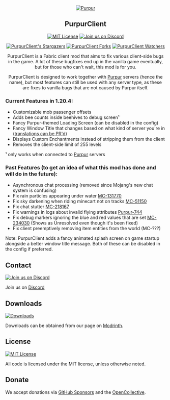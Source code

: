 <div align="center">
<a href="https://purpurmc.org"><img src="https://user-images.githubusercontent.com/74448585/150906023-101cd383-da82-4a3c-9603-a3b5741c3994.png" alt="Purpur"></a>

## PurpurClient

[![MIT License](https://img.shields.io/github/license/PurpurMC/PurpurClient?&logo=github)](LICENSE)
[![Join us on Discord](https://img.shields.io/discord/685683385313919172.svg?label=&logo=discord&logoColor=ffffff&color=7389D8&labelColor=6A7EC2)](https://purpurmc.org/discord)

[![PurpurClient's Stargazers](https://img.shields.io/github/stars/PurpurMC/PurpurClient?label=stars&logo=github)](https://github.com/PurpurMC/PurpurClient/stargazers)
[![PurpurClient Forks](https://img.shields.io/github/forks/PurpurMC/PurpurClient?label=forks&logo=github)](https://github.com/PurpurMC/PurpurClient/network/members)
[![PurpurClient Watchers](https://img.shields.io/github/watchers/PurpurMC/PurpurClient?label=watchers&logo=github)](https://github.com/PurpurMC/PurpurClient/watchers)

PurpurClient is a Fabric client mod that aims to fix various client-side bugs in the game. A lot of these bugfixes end up in the vanilla game eventually, but for those who can't wait, this mod is for you.

PurpurClient is designed to work together with [Purpur](https://github.com/PurpurMC/Purpur) servers (hence the name), but most features can still be used with any server type, as these are fixes to vanilla bugs that are not caused by Purpur itself.

</div>

### Current Features in 1.20.4:

* Customizable mob passenger offsets
* Adds bee counts inside beehives to debug screen¹
* Fancy Purpur-themed Loading Screen (can be disabled in the config)
* Fancy Window Title that changes based on what kind of server you're in ([translations can be PR'd](./src/main/resources/assets/purpurclient/lang/))
* Displays Custom Enchantments instead of stripping them from the client
* Removes the client-side limit of 255 levels

¹ only works when connected to [Purpur](https://github.com/PurpurMC/Purpur) servers

### Past Features (to get an idea of what this mod has done and will do in the future):

* Asynchronous chat processing (removed since Mojang's new chat system is confusing)
* Fix rain particles appearing under water [MC-131770](https://bugs.mojang.com/browse/MC-131770)
* Fix sky darkening when riding minecart not on tracks [MC-51150](https://bugs.mojang.com/browse/MC-51150)
* Fix chat stutter [MC-218167](https://bugs.mojang.com/browse/MC-218167)
* Fix warnings in logs about invalid flying attributes [Purpur-744](https://github.com/PurpurMC/Purpur/pull/744)
* Fix debug markers ignoring the blue and red values that are set [MC-234030](https://bugs.mojang.com/browse/MC-234030) (Shows as Unresolved even though it's been fixed)
* Fix client preemptively removing item entities from the world (MC-???)

Note: PurpurClient adds a fancy animated splash screen on game startup alongside a better window title message. Both of these can be disabled in the config if preferred.

## Contact
[![Join us on Discord](https://img.shields.io/discord/685683385313919172.svg?label=&logo=discord&logoColor=ffffff&color=7389D8&labelColor=6A7EC2)](https://discord.gg/mtAAnkk)

Join us on [Discord](https://purpurmc.org/discord)

## Downloads
[![Downloads](https://img.shields.io/modrinth/dt/purpurclient?color=00AF5C&label=modrinth&style=flat&logo=modrinth)](https://modrinth.com/mod/purpurclient/versions)

Downloads can be obtained from our page on [Modrinth](https://modrinth.com/mod/purpurclient/versions).

## License
[![MIT License](https://img.shields.io/github/license/PurpurMC/PurpurClient?&logo=github)](LICENSE)

All code is licensed under the MIT license, unless otherwise noted.

## Donate
We accept donations via [GitHub Sponsors](https://github.com/sponsors/purpurmc) and the [OpenCollective](https://opencollective.com/purpurmc).
